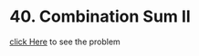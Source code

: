 # 40. Combination Sum II
[click Here](https://leetcode.com/problems/combination-sum-ii/) to see the problem
